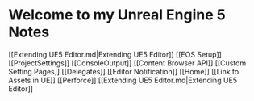 # Welcome to my Unreal Engine 5 Notes

[[Extending UE5 Editor.md|Extending UE5 Editor]]
[[EOS Setup]]
[[ProjectSettings]]
[[ConsoleOutput]]
[[Content Browser API]]
[[Custom Setting Pages]]
[[Delegates]]
[[Editor Notification]]
[[Home]]
[[Link to Assets in UE]]
[[Perforce]]
[[Extending UE5 Editor.md|Extending UE5 Editor]]